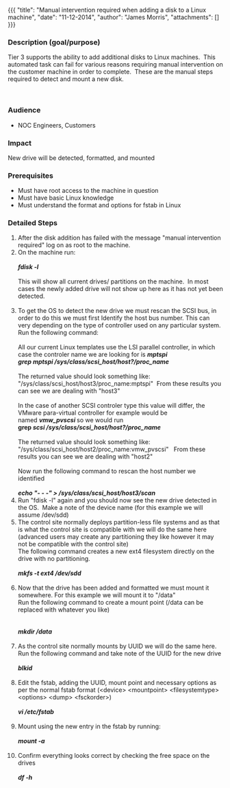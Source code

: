 {{{
  "title": "Manual intervention required when adding a disk to a Linux machine",
  "date": "11-12-2014",
  "author": "James Morris",
  "attachments": []
}}}

<h3>Description (goal/purpose)</h3>
<p>Tier 3 supports the ability to add additional disks to Linux machines.&nbsp; This automated task can fail for various reasons requiring manual intervention on the customer machine in order to complete.&nbsp; These are the manual steps required to detect
  and mount a new disk.</p>
<p>&nbsp;</p>
<h3>Audience</h3>
<ul>
  <li>NOC Engineers,&nbsp;Customers</li>
</ul>
<h3>Impact</h3>
<p>New drive will be detected, formatted, and mounted</p>
<h3>Prerequisites</h3>
<ul>
  <li>Must have root access to the machine in question</li>
  <li>Must have basic Linux knowledge</li>
  <li>Must understand the format and options for fstab in Linux</li>
</ul>
<h3>Detailed Steps</h3>
<ol>
  <li>After the disk addition has failed with the message "manual intervention required" log on as root to the machine.</li>
  <li>On the machine run:
    <br />
    <br /><em><strong>fdisk -l</strong></em>
    <br />
    <br />This will show all current drives/ partitions on the machine.&nbsp; In most cases the newly added drive will not show up here as it has not yet been detected.
    <br />
    <br />
  </li>
  <li>To get the OS to detect the new drive we must rescan the SCSI bus, in order to do this we must first Identify the host bus number. This can very depending on the type of controller used on any particular system. Run the following command:
    <br />
    <br />All our current Linux templates use the LSI parallel controller, in which case the controler name we are looking for is&nbsp;<em><strong>mptspi</strong></em>
    <br /><em><strong>grep mptspi&nbsp;/sys/class/scsi_host/host?/proc_name<br /></strong></em>
    <br />The returned value should look something like: "/sys/class/scsi_host/host3/proc_name:mptspi" &nbsp;From these results you can see we are dealing with "host3"
    <br />
    <br />In the case of another SCSI controler type this value will differ, the VMware para-virtual controller for example would be named&nbsp;<em><strong>vmw_pvscsi</strong></em><strong>&nbsp;</strong>so we would run
    <br /><strong>grep</strong><em><strong> scsi /sys/class/scsi_host/host?/proc_name</strong></em>
    <br />
    <br />The returned value should look something like: "/sys/class/scsi_host/host2/proc_name:vmw_pvscsi" &nbsp; From these results you can see we are dealing with "host2"
    <br />
    <br />Now run the following command to rescan the host number we identified
    <br />
    <br /><em><strong>echo "- - -" &gt; /sys/class/scsi_host/host3/scan<br /></strong></em>
  </li>
  <li>Run "fdisk -l" again and you should now see the new drive detected in the OS.&nbsp; Make a note of the device name (for this example we will assume /dev/sdd)</li>
  <li>The control site normally deploys partition-less file systems and as that is what the control site is compatible with we will do the same here (advanced users may create any partitioning they like however it may not be compatible with the control site)
    <br
    />The following command creates a new ext4 filesystem directly on the drive with no partitioning.
    <br />
    <br /><em><strong>mkfs -t ext4 /dev/sdd</strong></em>
    <br />
    <br />
  </li>
  <li>Now that the drive has been added and formatted we must mount it somewhere. For this example we will mount it to "/data"
    <br />Run the following command to create a mount point (/data can be replaced with whatever you like)
    <br />
    <br />
    <br /><em><strong>mkdir /data</strong></em>
    <br />
    <br />
  </li>
  <li>As the control site normally mounts by UUID we will do the same here. Run the following command and take note of the UUID for the new drive
    <br />
    <br /><em><strong>blkid</strong></em>
    <br />
    <br />
  </li>
  <li>Edit the fstab, adding the UUID, mount point and necessary options as per the normal fstab format (&lt;device&gt; &lt;mountpoint&gt; &lt;filesystemtype&gt;&lt;options&gt; &lt;dump&gt; &lt;fsckorder&gt;)
    <br />
    <br /><em><strong>vi /etc/fstab</strong></em>
    <br />
    <br />
  </li>
  <li>Mount using the new entry in the fstab by running:
    <br />
    <br /><em><strong>mount -a</strong></em>
    <br />
    <br />
  </li>
  <li>Confirm everything looks correct by checking the free space on the drives
    <br />
    <br /><strong><em>df -h</em></strong>
  </li>
</ol>
<p>&nbsp;</p>
<p>&nbsp;</p>
<div>&nbsp;</div>
<div>&nbsp;</div>
